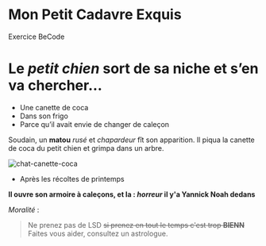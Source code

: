# Mon Petit Cadavre Exquis
Exercice BeCode

# Le *petit chien* sort de sa **niche** et s’en va chercher…

* Une canette de coca
* Dans son frigo
* Parce qu’il avait envie de changer de caleçon

Soudain, un **matou** *rusé* et *chapardeur* fît son apparition. Il piqua la canette de coca du petit chien et grimpa dans un arbre.

![chat-canette-coca](https://encrypted-tbn0.gstatic.com/images?q=tbn:ANd9GcQMkNa4tZlvUMlYACROSdsGwC4FtKFkAfFDUijg77KCpd3UPLwi)

* Après les récoltes de printemps  

**Il ouvre son armoire à caleçons, et la : *horreur* il y'a Yannick Noah dedans**

*Moralité* :

>Ne prenez pas de LSD ~~si prenez en tout le temps c'est trop **BIENN**~~  
>Faites vous aider, consultez un astrologue.
